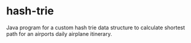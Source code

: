# hash-trie
Java program for a custom hash trie data structure to calculate shortest path for an airports daily airplane itinerary.

